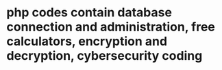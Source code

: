 # php codes contain database connection and administration, free calculators, encryption and decryption, cybersecurity coding
